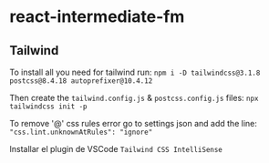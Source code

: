 # react-intermediate-fm

## Tailwind

To install all you need for tailwind run:
`npm i -D tailwindcss@3.1.8 postcss@8.4.18 autoprefixer@10.4.12`

Then create the `tailwind.config.js` & `postcss.config.js` files:
`npx tailwindcss init -p`

To remove '@' css rules error go to settings json and add the line:
`"css.lint.unknownAtRules": "ignore"`

Installar el plugin de VSCode `Tailwind CSS IntelliSense`
